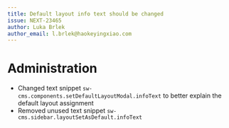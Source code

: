 ```yaml
---
title: Default layout info text should be changed
issue: NEXT-23465
author: Luka Brlek
author_email: l.brlek@haokeyingxiao.com
---
```

# Administration
* Changed text snippet `sw-cms.components.setDefaultLayoutModal.infoText` to better explain the default layout assignment
* Removed unused text snippet `sw-cms.sidebar.layoutSetAsDefault.infoText`
